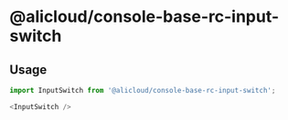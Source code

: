 # @alicloud/console-base-rc-input-switch

## Usage

```js
import InputSwitch from '@alicloud/console-base-rc-input-switch';

<InputSwitch />
```
